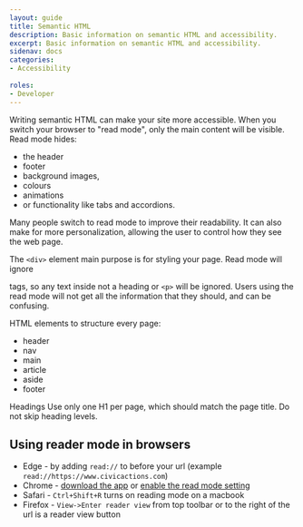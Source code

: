 ```yaml
---
layout: guide
title: Semantic HTML
description: Basic information on semantic HTML and accessibility.
excerpt: Basic information on semantic HTML and accessibility.
sidenav: docs
categories:
- Accessibility 
  
roles:
- Developer
---
```



Writing semantic HTML can make your site more accessible. When you switch your browser to "read mode", only the main content will be visible. Read mode hides:
* the header
* footer
* background images,
* colours
* animations
* or functionality like tabs and accordions.

Many people switch to read mode to improve their readability. It can also make for more personalization, allowing the user to control how they see the web page.

The `<div>` element main purpose is for styling your page. Read mode will ignore <div> tags, so any text inside not a heading or `<p>` will be ignored. Users using the read mode will not get all the information that they should, and can be confusing.

HTML elements to structure every page:
* header
* nav
* main 
* article
* aside
* footer

Headings
Use only one H1 per page, which should match the page title.
Do not skip heading levels.

## Using reader mode in browsers

* Edge - by adding `read://` to before your url (example `read://https://www.civicactions.com`)
* Chrome - [download the app](https://chrome.google.com/webstore/detail/reader-mode/llimhhconnjiflfimocjggfjdlmlhblm?hl=en) or [enable the read mode setting](https://www.howtogeek.com/423643/how-to-use-google-chromes-hidden-reader-mode/)
* Safari - `Ctrl+Shift+R` turns on reading mode on a macbook
* Firefox - `View->Enter reader view` from top toolbar or to the right of the url is a reader view button

